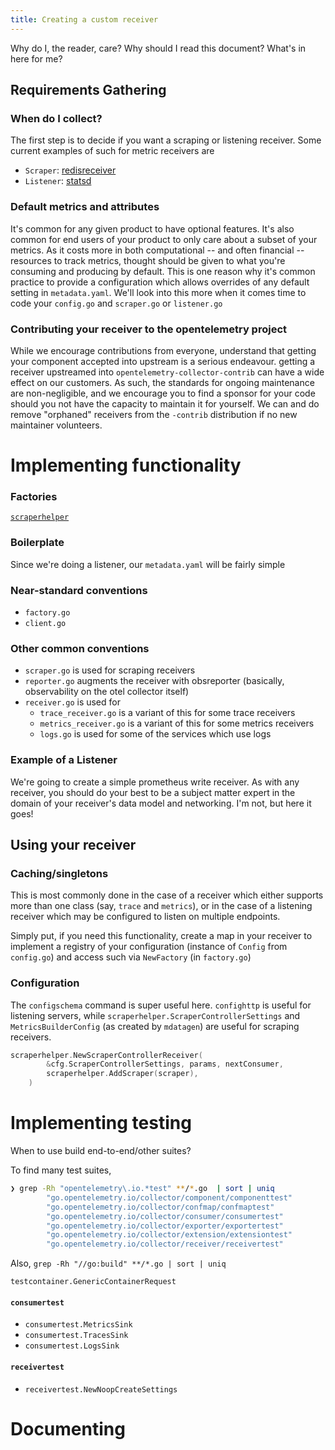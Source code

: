 ```yaml
---
title: Creating a custom receiver
---
```


Why do I, the reader, care?  Why should I read this document?  What's in here for me?

## Requirements Gathering
### When do I collect?

The first step is to decide if you want a scraping or listening receiver.
Some current examples of such for metric receivers are

- `Scraper`: [redisreceiver](https://github.com/open-telemetry/opentelemetry-collector-contrib/tree/main/receiver/redisreceiver)
- `Listener`: [statsd](https://github.com/open-telemetry/opentelemetry-collector-contrib/tree/main/receiver/statsdreceiver)

### Default metrics and attributes

It's common for any given product to have optional features. It's also common
for end users of your product to only care about a subset of your metrics. As it
costs more in both computational -- and often financial -- resources to track
metrics, thought should be given to what you're consuming and producing by
default. This is one reason why it's common practice to provide a configuration
which allows overrides of any default setting in `metadata.yaml`. We'll look
into this more when it comes time to code your `config.go` and `scraper.go` or
`listener.go`

### Contributing your receiver to the opentelemetry project

While we encourage contributions from everyone, understand that getting your
component accepted into upstream is a serious endeavour.
getting a receiver upstreamed
into `opentelemetry-collector-contrib` can have a wide effect on our customers.
As such, the standards for ongoing maintenance are non-negligible, and we
encourage you to find a sponsor for your code should you not have the capacity
to maintain it for yourself. We can and do remove "orphaned" receivers from the
`-contrib` distribution if no new maintainer volunteers.



# Implementing functionality

### Factories
[`scraperhelper`](https://github.com/open-telemetry/opentelemetry-collector/blob/6542100317582afe3f730471244ccc9a8c331908/receiver/scraperhelper/doc.go#L13)


### Boilerplate
Since we're doing a listener, our `metadata.yaml` will be fairly simple

### Near-standard conventions
- `factory.go`
- `client.go`

### Other common conventions
- `scraper.go` is used for scraping receivers
- `reporter.go` augments the receiver with obsreporter (basically, observability on the otel collector itself)
- `receiver.go` is used for
  - `trace_receiver.go` is a variant of this for some trace receivers
  - `metrics_receiver.go` is a variant of this for some metrics receivers
  - `logs.go` is used for some of the services which use logs


### Example of a Listener
We're going to create a simple prometheus write receiver.  As with any receiver, you should do your best to be a subject matter expert in the domain of your receiver's data model and networking.  I'm not, but here it goes!


## Using your receiver
### Caching/singletons
This is most commonly done in the case of a receiver which either supports more than one class (say, `trace`  and `metrics`), or in the case of a listening receiver which may be configured to listen on multiple endpoints.

Simply put, if you need this functionality, create a map in your receiver to implement a registry of your configuration (instance of `Config` from `config.go`) and access such via  `NewFactory` (in `factory.go`)

### Configuration
The  `configschema` command is super useful here.   `confighttp` is useful for listening servers, while `scraperhelper.ScraperControllerSettings` and `MetricsBuilderConfig` (as created by `mdatagen`) are useful for scraping receivers.
```go
scraperhelper.NewScraperControllerReceiver(
		&cfg.ScraperControllerSettings, params, nextConsumer,
		scraperhelper.AddScraper(scraper),
	)

```
# Implementing testing
When to use build end-to-end/other suites?

To find many test suites,
```bash
❯ grep -Rh "opentelemetry\.io.*test" **/*.go  | sort | uniq
        "go.opentelemetry.io/collector/component/componenttest"
        "go.opentelemetry.io/collector/confmap/confmaptest"
        "go.opentelemetry.io/collector/consumer/consumertest"
        "go.opentelemetry.io/collector/exporter/exportertest"
        "go.opentelemetry.io/collector/extension/extensiontest"
        "go.opentelemetry.io/collector/receiver/receivertest"
```

Also, `grep -Rh "//go:build" **/*.go | sort | uniq`

`testcontainer.GenericContainerRequest`
#### `consumertest`
- `consumertest.MetricsSink`
- `consumertest.TracesSink`
- `consumertest.LogsSink`
#### `receivertest`
- `receivertest.NewNoopCreateSettings`



# Documenting
